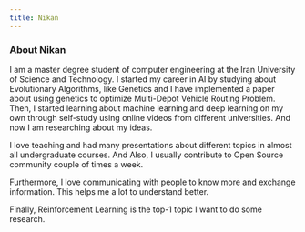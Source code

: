```yaml
---
title: Nikan
---
```


### About Nikan

I am a master degree student of computer engineering at the Iran University of Science and Technology.
I started my career in AI by studying about Evolutionary Algorithms, like Genetics and I have implemented a paper about using genetics to optimize Multi-Depot Vehicle Routing Problem.
Then, I started learning about machine learning and deep learning on my own through self-study using online videos from different universities. And now I am researching about my ideas.

I love teaching and had many presentations about different topics in almost all undergraduate courses. And Also, I usually contribute to Open Source community couple of times a week.

Furthermore, I love communicating with people to know more and exchange information. This helps me a lot to understand better.

Finally, Reinforcement Learning is the top-1 topic I want to do some research.